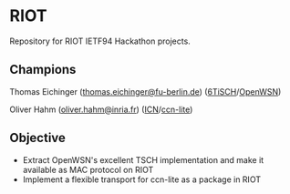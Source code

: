 # RIOT 
Repository for RIOT IETF94 Hackathon projects.

## Champions
Thomas Eichinger (thomas.eichinger@fu-berlin.de) ([6TiSCH](https://datatracker.ietf.org/wg/6tisch)/[OpenWSN](https://openwsn.atlassian.net))

Oliver Hahm (oliver.hahm@inria.fr) ([ICN](https://irtf.org/icnrg)/[ccn-lite](http://www.ccn-lite.net/))

## Objective
 * Extract OpenWSN's excellent TSCH implementation and make it available as MAC protocol on RIOT
 * Implement a flexible transport for ccn-lite as a package in RIOT
